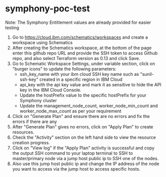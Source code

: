 # symphony-poc-test

Note: The Symphony Entitlement values are already provided for easier testing

1. Go to <https://cloud.ibm.com/schematics/workspaces> and create a workspace using Schematics
2. After creating the Schematics workspace, at the bottom of the page enter this github repo URL and provide the SSH token to access Github repo, and also select Terraform version as 0.13 and click Save.
3. Go to Schematic Workspace Settings, under variable section, click on "burger icons" to update the following parameters:
    - ssh_key_name with your ibm cloud SSH key name such as "sunil-ssh-key" created in a specific region in IBM Cloud
    - api_key with the api key value and mark it as sensitive to hide the API key in the IBM Cloud Console.
    - Update the hostPrefix value to the specific hostPrefix for your Symphony cluster
    - Update the management_node_count, worker_node_min_count and worker_node_max_count as per your requirement
4. Click on "Generate Plan" and ensure there are no errors and fix the errors if there are any
5. After "Generate Plan" gives no errors, click on "Apply Plan" to create resources.
6. Check the "Activity" section on the left hand side to view the resource creation progress.
7. Click on "View log" if the "Apply Plan" activity is successful and copy the output SSH command to your laptop terminal to SSH to master/primary node via a jump host public ip to SSH one of the nodes.
8. Also use this jump host public ip and change the IP address of the node you want to access via the jump host to access specific hosts.
